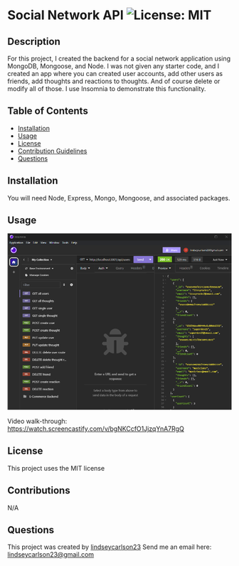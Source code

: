 
  # Social Network API ![License: MIT](https://img.shields.io/badge/License-MIT-purple.svg)
  
  ## Description
  
  For this project, I created the backend  for a social network application using MongoDB, Mongoose, and Node. I was not given any starter code, and I created an app where you can created user accounts, add other users as friends, add thoughts and reactions to thoughts. And of course delete or modify all of those. I use Insomnia to demonstrate this functionality.
  
  ## Table of Contents
  
  * [Installation](#installation)
  * [Usage](#usage)
  * [License](#license)
  * [Contribution Guidelines](#contributions)
  * [Questions](#questions)
  
  ## Installation
  
  You will need Node, Express, Mongo, Mongoose, and associated packages.
  
  ## Usage

  ![Screenshot of Insomnia showing routes](assets/Social%20Network%20screenshot.png)
  
  Video walk-through: https://watch.screencastify.com/v/bgNKCcfO1JjzqYnA7RgQ
  
  ## License
    
  This project uses the MIT license
    
  
  ## Contributions
  
  N/A
  
  ## Questions
  This project was created by [lindseycarlson23](https://github.com/lindseycarlson23)
  Send me an email here: lindseycarlson23@gmail.com
  